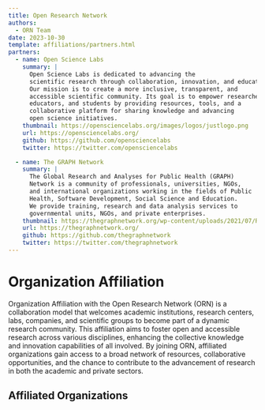 ```yaml
---
title: Open Research Network
authors:
  - ORN Team
date: 2023-10-30
template: affiliations/partners.html
partners:
  - name: Open Science Labs
    summary: |
      Open Science Labs is dedicated to advancing the
      scientific research through collaboration, innovation, and education.
      Our mission is to create a more inclusive, transparent, and
      accessible scientific community. Its goal is to empower researchers,
      educators, and students by providing resources, tools, and a
      collaborative platform for sharing knowledge and advancing
      open science initiatives.
    thumbnail: https://opensciencelabs.org/images/logos/justlogo.png
    url: https://opensciencelabs.org/
    github: https://github.com/opensciencelabs
    twitter: https://twitter.com/opensciencelabs

  - name: The GRAPH Network
    summary: |
      The Global Research and Analyses for Public Health (GRAPH)
      Network is a community of professionals, universities, NGOs,
      and international organizations working in the fields of Public
      Health, Software Development, Social Science and Education.
      We provide training, research and data analysis services to
      governmental units, NGOs, and private enterprises.
    thumbnail: https://thegraphnetwork.org/wp-content/uploads/2021/07/Research_GRAPH_logo-2-1-1-2-3-150x150.png
    url: https://thegraphnetwork.org/
    github: https://github.com/thegraphnetwork
    twitter: https://twitter.com/thegraphnetwork
---
```


# Organization Affiliation

Organization Affiliation with the Open Research Network (ORN) is a collaboration
model that welcomes academic institutions, research centers, labs, companies,
and scientific groups to become part of a dynamic research community. This
affiliation aims to foster open and accessible research across various
disciplines, enhancing the collective knowledge and innovation capabilities of
all involved. By joining ORN, affiliated organizations gain access to a broad
network of resources, collaborative opportunities, and the chance to contribute
to the advancement of research in both the academic and private sectors.

## Affiliated Organizations
